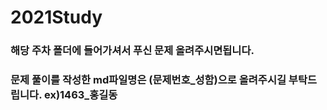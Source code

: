 # 2021Study
### 해당 주차 폴더에 들어가셔서 푸신 문제 올려주시면됩니다.
### 문제 풀이를 작성한 md파일명은 (문제번호_성함)으로 올려주시길 부탁드립니다.  ex)1463_홍길동
